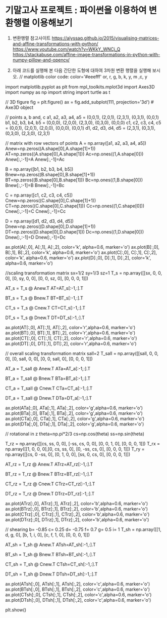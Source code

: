 # 기말고사 프로젝트 : 파이썬을 이용하여 변환행렬 이용해보기

1. 변환행렬 참고사이트
https://alyssaq.github.io/2015/visualising-matrices-and-affine-transformations-with-python/ 
https://www.youtube.com/watch?v=WKkY_WNCj_Q 
https://stackabuse.com/affine-image-transformations-in-python-with-numpy-pillow-and-opencv/ 

2. 아래 코드를 실행해 본 다음 간단한 도형에 대하여 3차원 변환 행렬을 실행해 보시오.
// matplotlib color code: color='#eeefff' or, r, g, b, k, y, m ,c, y

import matplotlib.pyplot as plt
from mpl_toolkits.mplot3d import Axes3D
import numpy as np
import string
import turtle as t

// 3D figure 
fig = plt.figure()
ax = fig.add_subplot(111, projection='3d') # Axe3D object

// points a, b and, c
a1, a2, a3, a4, a5 = (0,0,1), (2,0,1), (2,3,1), (0,3,1), (0,0,1)
b1, b2, b3, b4, b5 = (0,0,0), (2,0,0), (2,3,0), (0,3,0), (0,0,0)
c1, c2, c3, c4, c5 = (0,0,1), (2,0,1), (2,0,0), (0,0,0), (0,0,1)
d1, d2, d3, d4, d5 = (2,3,1), (0,3,1), (0,3,0), (2,3,0), (2,3,1)

// matrix with row vectors of points
A = np.array([a1, a2, a3, a4, a5])
Anew=np.zeros((A.shape[0],A.shape[1]+1))
AT=np.zeros((A.shape[0],A.shape[1]))
Ac=np.ones((1,A.shape[0]))
Anew[:,:-1]=A
Anew[:,-1]=Ac

B = np.array([b1, b2, b3, b4, b5])
Bnew=np.zeros((B.shape[0],B.shape[1]+1))
BT=np.zeros((B.shape[0],B.shape[1]))
Bc=np.ones((1,B.shape[0]))
Bnew[:,:-1]=B
Bnew[:,-1]=Bc

C = np.array([c1, c2, c3, c4, c5])
Cnew=np.zeros((C.shape[0],C.shape[1]+1))
CT=np.zeros((C.shape[0],C.shape[1]))
Cc=np.ones((1,C.shape[0]))
Cnew[:,:-1]=C
Cnew[:,-1]=Cc

D = np.array([d1, d2, d3, d4, d5])
Dnew=np.zeros((D.shape[0],D.shape[1]+1))
DT=np.zeros((D.shape[0],D.shape[1]))
Dc=np.ones((1,D.shape[0]))
Dnew[:,:-1]=D
Dnew[:,-1]=Dc

ax.plot(A[:,0], A[:,1], A[:,2], color='k', alpha=0.6, marker='o')
ax.plot(B[:,0], B[:,1], B[:,2], color='k', alpha=0.6, marker='o')
ax.plot(C[:,0], C[:,1], C[:,2], color='k', alpha=0.6, marker='o')
ax.plot(D[:,0], D[:,1], D[:,2], color='k', alpha=0.6, marker='o')


//scaling transformation matrix
sx=1/2
sy=1/3
sz=1
T_s = np.array([[sx, 0, 0, 0], [0, sy, 0, 0], [0, 0, sz, 0], [0, 0, 0, 1]])

AT_s = T_s @ Anew.T
AT=AT_s[:-1,:].T

BT_s = T_s @ Bnew.T
BT=BT_s[:-1,:].T

CT_s = T_s @ Cnew.T
CT=CT_s[:-1,:].T

DT_s = T_s @ Dnew.T
DT=DT_s[:-1,:].T


ax.plot(AT[:,0], AT[:,1], AT[:,2], color='r',alpha=0.6, marker='o')
ax.plot(BT[:,0], BT[:,1], BT[:,2], color='r',alpha=0.6, marker='o')
ax.plot(CT[:,0], CT[:,1], CT[:,2], color='r',alpha=0.6, marker='o')
ax.plot(DT[:,0], DT[:,1], DT[:,2], color='r',alpha=0.6, marker='o')


// overall scaling transformation matrix
sall=2
T_sall = np.array([[sall, 0, 0, 0], [0, sall, 0, 0], [0, 0, sall, 0], [0, 0, 0, 1]])

AT_a = T_sall @ Anew.T
ATa=AT_a[:-1,:].T

BT_a = T_sall @ Bnew.T
BTa=BT_a[:-1,:].T

CT_a = T_sall @ Cnew.T
CTa=CT_a[:-1,:].T

DT_a = T_sall @ Dnew.T
DTa=DT_a[:-1,:].T


ax.plot(ATa[:,0], ATa[:,1], ATa[:,2], color='g',alpha=0.6, marker='o')
ax.plot(BTa[:,0], BTa[:,1], BTa[:,2], color='g',alpha=0.6, marker='o')
ax.plot(CTa[:,0], CTa[:,1], CTa[:,2], color='g',alpha=0.6, marker='o')
ax.plot(DTa[:,0], DTa[:,1], DTa[:,2], color='g',alpha=0.6, marker='o')


// rotational in z
theta=np.pi*2/3
cs=np.cos(theta)
ss=np.sin(theta)

T_rz = np.array([[cs, ss, 0, 0], [-ss, cs, 0, 0], [0, 0, 1, 0], [0, 0, 0, 1]])
T_rx = np.array([[1, 0, 0, 0],[0, cs, ss, 0], [0, -ss, cs, 0], [0, 0, 0, 1]])
T_ry = np.array([[cs, 0 -ss, 0], [0, 1, 0, 0], [ss, 0, cs, 0], [0, 0, 0, 1]])

AT_rz = T_rz @ Anew.T
ATrz=AT_rz[:-1,:].T

BT_rz = T_rz @ Bnew.T
BTrz=BT_rz[:-1,:].T

CT_rz = T_rz @ Cnew.T
CTrz=CT_rz[:-1,:].T

DT_rz = T_rz @ Dnew.T
DTrz=DT_rz[:-1,:].T

ax.plot(ATrz[:,0], ATrz[:,1], ATrz[:,2], color='b',alpha=0.6, marker='o')
ax.plot(BTrz[:,0], BTrz[:,1], BTrz[:,2], color='b',alpha=0.6, marker='o')
ax.plot(CTrz[:,0], CTrz[:,1], CTrz[:,2], color='b',alpha=0.6, marker='o')
ax.plot(DTrz[:,0], DTrz[:,1], DTrz[:,2], color='b',alpha=0.6, marker='o')


// shearing
b= -0.85
c= 0.25
d= -0.75
f= 0.7
g= 0.5
i= 1
T_sh = np.array([[1, d, g, 0], [b, 1, i, 0], [c, f, 1, 0], [0, 0, 0, 1]])

AT_sh = T_sh @ Anew.T
ATsh=AT_sh[:-1,:].T

BT_sh = T_sh @ Bnew.T
BTsh=BT_sh[:-1,:].T

CT_sh = T_sh @ Cnew.T
CTsh=CT_sh[:-1,:].T

DT_sh = T_sh @ Dnew.T
DTsh=DT_sh[:-1,:].T

ax.plot(ATsh[:,0], ATsh[:,1], ATsh[:,2], color='c',alpha=0.6, marker='o')
ax.plot(BTsh[:,0], BTsh[:,1], BTsh[:,2], color='c',alpha=0.6, marker='o')
ax.plot(CTsh[:,0], CTsh[:,1], CTsh[:,2], color='c',alpha=0.6, marker='o')
ax.plot(DTsh[:,0], DTsh[:,1], DTsh[:,2], color='c',alpha=0.6, marker='o')

plt.show()
